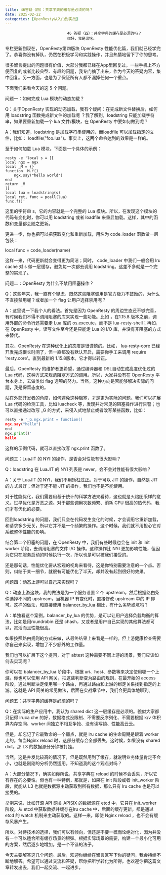 ```yaml
---
title: 46答疑（四）：共享字典的缓存是必须的吗？
date: 2025-02-22
categories: [OpenResty从入门到实战]
---
```

```text
                            46 答疑（四）：共享字典的缓存是必须的吗？
                            你好，我是温铭。
```

专栏更新到现在，OpenResty第四版块 OpenResty 性能优化篇，我们就已经学完了。恭喜你没有掉队，仍然在积极学习和实践操作，并且热情地留下了你的思考。

很多留言提出的问题很有价值，大部分我都已经在App里回复过，一些手机上不方便回复的或者比较典型、有趣的问题，我专门摘了出来，作为今天的答疑内容，集中回复。另一方面，也是为了保证所有人都不漏掉任何一个重点。

下面我们来看今天的这 5 个问题。

问题一：如何完成 Lua 模块的动态加载？

Q：关于OpenResty 实现的动态加载，我有个疑问：在完成新文件替换后，如何用 loadstring 函数完成新文件的加载呢 ？我了解到，loadstring 只能加载字符串，如果要重新加载一个 lua 文件/模块，在 OpenResty 中要如何做到呢？

A：我们知道，loadstring 是加载字符串使用的，而loadfile 可以加载指定的文件，比如： loadfile("foo.lua")。事实上，这两个命令达到的效果是一样的。

至于如何加载 Lua 模块，下面是一个具体的示例：

```text
resty -e 'local s = [[
local ngx = ngx
local _M = {}
function _M.f()
    ngx.say("hello world")
end
return _M
]]
local lua = loadstring(s)
local ret, func = pcall(lua)
func.f()'
```


这里的字符串 s，它的内容就是一个完整的 Lua 模块。所以，在发现这个模块的代码有变化时，你可以用 loadstring 或者 loadfile 来重启加载。这样，其中的函数和变量都会随之更新。

更进一步，你也把可以把获取变化和重新加载，用名为 code_loader 函数做一层包装：

local func = code_loader(name)


这样一来，代码更新就会变得更为简洁；同时， code_loader 中我们一般会用 lru cache 对 s 做一层缓存，避免每一次都去调用 loadstring。这差不多就是一个完整的实现了。

问题二：OpenResty 为什么不禁用阻塞操作？

Q：这些年来，我一直有个疑虑，既然这些阻塞调用是官方极力不鼓励的，为什么不直接禁用呢？或者加一个 flag 让用户选择禁用呢？

A：这里说一下我个人的看法。首先是因为 OpenResty 的周边生态还不够完善，有时候我们不得不调用阻塞的库来实现一些功能。比如 ，在1.15.8 版本之前，调用外部的命令行还需要走 Lua 库的 os.execute，而不是 lua-resty-shell；再如，在 OpenResty 中，读写文件至今还是只能走 Lua 的 I/O 库，并没有非阻塞的方式来替代。

其次，OpenResty 在这种优化上的态度是很谨慎的。比如， lua-resty-core 已经开发完成很长时间了，但一直都没有默认开启，需要你手工来调用 require 'resty.core'。直到最新的 1.15.8版本，它才得以转正。

最后，OpenResty 的维护者更希望，通过编译器和 DSL自动生成高度优化过的 Lua 代码，这种方式来规范阻塞方式的调用。所以，大家并没有在 OpenResty 平台本身上，去做类似 flag 选项的努力。当然，这种方向是否能够解决实际的问题，我是保留态度的。

站在外部开发者的角度，如何避免这种阻塞，才是更为实际的问题。我们可以扩展 Lua 代码的检测工具，比如 luacheck 等，发现并对常见的阻塞操作进行告警；也可以直接通过改写 _G 的方式，来侵入式地禁止或者改写某些函数，比如：

```python
resty -e '_G.ngx.print = function()
ngx.say("hello")
end
ngx.print()'
hello
```


这样的示例代码，就可以直接改写 ngx.print 函数了。

问题三：LuaJIT 的 NYI 的操作，是否会对性能有很大影响？

Q：loadstring 在 LuaJIT 的 NYI 列表是 never，会不会对性能有很大影响？

A：关于 LuaJIT 的 NYI，我们不用矫枉过正。对于可以 JIT 的操作，自然是 JIT 的方式最好；但对于还不能 JIT 的操作，我们也不是不能使用。

对于性能优化，我们需要用基于统计的科学方法来看待，这也就是火焰图采样的意义。过早优化是万恶之源。对于那些调用次数频繁、消耗 CPU 很高的热代码，我们才有优化的必要。

回到loadstring 的问题，我们只会在代码发生变化的时候，才会调用它重新加载，和请求多少无关，所以它并不是一个频繁的操作。这个时候，我们就不用担心它对系统整体性能的影响。

结合第二个阻塞的问题，在 OpenResty 中，我们有些时候也会在 init 和 init worker 阶段，去调用阻塞的文件 I/O 操作。这种操作比 NYI 更加影响性能，但因为它只在服务启动的时候执行一次，所以也是可以被我们接受的。

还是那句话，性能优化要从宏观的视角来看待，这是你特别需要注意的一个点。否则，纠结于某一细节，就很有可能优化了半天，却并没有起到很好的效果。

问题四：动态上游可以自己来实现吗？

Q：动态上游这块，我的做法是为一个服务设置 2 个 upstream，然后根据路由条件选择不同的 upstream，当机器 IP 有变化时，直接修改 upstream 中的 IP 即可。这样的做法，和直接使用 balancer_by_lua 相比，有什么劣势或坑吗？

A：单独看这个案例。balancer_by_lua 的优势，是可以让用户选择负载均衡的算法，比如是用roundrobin 还是 chash，又或者是用户自己实现的其他算法都可以，灵活而且性能很高。

如果按照路由规则的方式来做，从最终结果上来看是一样的。但上游健康检查需要你自己来实现，增加了不少额外的工作量。

我们也可以扩展下这个提问，对于 abtest 这种需要不同上游的场景，我们应该如何去实现呢？

你可以在 balancer_by_lua 阶段中，根据 uri、host、参数等来决定使用哪一个上游。你也可以使用 API 网关，把这些判断变为路由的规则，在最开始的 access 阶段，通过判断决定使用哪一个路由，再通过路由和上游的绑定关系找到指定的上游。这就是 API 网关的常见做法，后面在实战章节中，我们会更具体地聊到。

问题五：共享字典的缓存是必须的吗？

Q：在实际的生产应用中，我认为 shared dict 这一层缓存是必须的。貌似大家都只记得 lruca che 的好，数据格式没限制、不需要反序列化、不需要根据 k/v 体积算内存空间、worker 间独立不相互争抢、没有读写锁、性能高云云。

但是，却忘记了它最致命的一个弱点，就是 lru cache 的生命周期是跟着 worker 走的。每当Nginx reload 时，这部分缓存会全部丢失，这时候，如果没有 shared dict，那 L3 的数据源分分钟被打挂。

当然，这是并发比较高的情况下，但是既然用到了缓存，就说明业务体量肯定不会小，也就是刚刚的分析仍然适用。不知道我的这个观点对吗？

A：大部分情况下，确实如你所说，共享字典在 reload 的时候不会丢失，所以它有存在的必要性。但也有一种特例，那就是，如果在 init 阶段或者 init_worker 阶段，就能从 L3 也就是数据源主动获取到所有数据，那么只有 lru cache 也是可以接受的。

举例来说，比如开源 API 网关 APISIX 的数据源在 etcd 中，它只在 init_worker 阶段，从 etcd 中获取数据并缓存在lru cache 中，后面的缓存更新，都是通过 etcd 的 watch 机制来主动获取的。这样一来，即使 Nginx reload ，也不会有缓存风暴产生。

所以，对待技术的选择，我们可以有倾向，但还是不要一概而论绝对化，因为并没有一个可以适合所有缓存场景的银弹。根据实际场景的需要，构建一个最小化可用的方案，然后逐步地增加，是一个不错的法子。

今天主要解答这几个问题。最后，欢迎你继续在留言区写下你的疑问，我会持续不断地解答。希望可以通过交流和答疑，帮你把所学转化为所得。也欢迎你把这篇文章转发出去，我们一起交流、一起进步。

                        
                        
                            